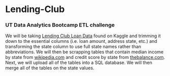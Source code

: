 # Lending-Club

### UT Data Analytics Bootcamp ETL challenge

We will be taking [Lending Club Loan Data](https://www.kaggle.com/wendykan/lending-club-loan-data) found on Kaggle and trimming it down to the essential columns (i.e. loan amount, address state, etc.) and transforming the state column to use full state names rather than abbreviations. We will then be scrapping tables that contain median income by state from [wikipedia.com](https://en.wikipedia.org/wiki/List_of_U.S._states_and_territories_by_income) and credit score by state from [thebalance.com](https://www.thebalance.com/the-average-credit-score-by-state-4161310). Next, we will upload all of the tables into a SQL database. We will then merge all of the tables on the state values.
